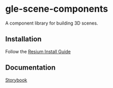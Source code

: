 # gle-scene-components
A component library for building 3D scenes.

## Installation
Follow the [Resium Install Guide ](https://resium.reearth.io/installation)

## Documentation
[Storybook](https://guyettinger.github.io/gle-scene-components/)